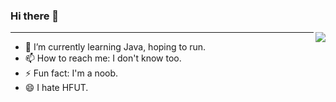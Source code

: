 ### Hi there 👋

<img align="right" src="https://github-readme-stats.vercel.app/api?username=Karry-ok&show_icons=true&icon_color=CE1D2D&text_color=718096&bg_color=ffffff&hide_title=true" />


---

- 🌱 I’m currently learning Java, hoping to run.
- 📫 How to reach me: I don't know too.
- ⚡ Fun fact: I'm a noob.
- 😄 I hate HFUT.

